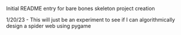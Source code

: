 Initial README entry for bare bones skeleton project creation

1/20/23 - This will just be an experiment to see if I can algorithmically design a spider web using pygame
